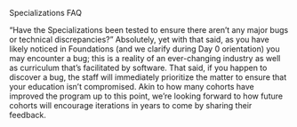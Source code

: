 Specializations FAQ
 
“Have the Specializations been tested to ensure there aren’t any major bugs or technical discrepancies?” 
Absolutely, yet with that said, as you have likely noticed in Foundations (and we clarify during Day 0 orientation) you may encounter a bug; this is a reality of an ever-changing industry as well as curriculum that’s facilitated by software. That said, if you happen to discover a bug, the staff will immediately prioritize the matter to ensure that your education isn’t compromised. Akin to how many cohorts have improved the program up to this point, we’re looking forward to how future cohorts will encourage iterations in years to come by sharing their feedback. 
